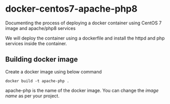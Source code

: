 # docker-centos7-apache-php8
Documenting the process of deploying a docker container using CentOS 7 image and apache/php8 services

We will deploy the container using a dockerfile and install the httpd and php services inside the container. 

## Building docker image
Create a docker image using below command 
```
docker build -t apache-php .
```
apache-php is the name of the docker image. You can change the <i>image name</i> as per your project. 
